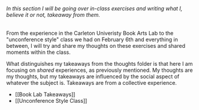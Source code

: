 ###### In this section I will be going over in-class exercises and writing what I, believe it or not, takeaway from them. 

From the experience in the Carleton Univeristy Book Arts Lab to the "unconference style" class we had on February 6th and everything in between, I will try and share my thoughts on these exercises and shared moments within the class.

What distinguishes my takeaways from the thoughts folder is that here I am focusing on *shared* experiences, as previously mentioned. My thoughts are my thoughts, but my takeaways are influenced by the social aspect of whatever the subject is. Takeaways are from a collective experience.

- [[Book Lab Takeaways]]
- [[Unconference Style Class]]